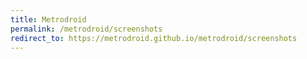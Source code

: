 ```yaml
---
title: Metrodroid
permalink: /metrodroid/screenshots
redirect_to: https://metrodroid.github.io/metrodroid/screenshots
---
```

